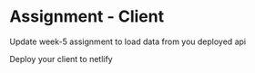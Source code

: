 # Assignment - Client

Update week-5 assignment to load data from you deployed api

Deploy your client to netlify
